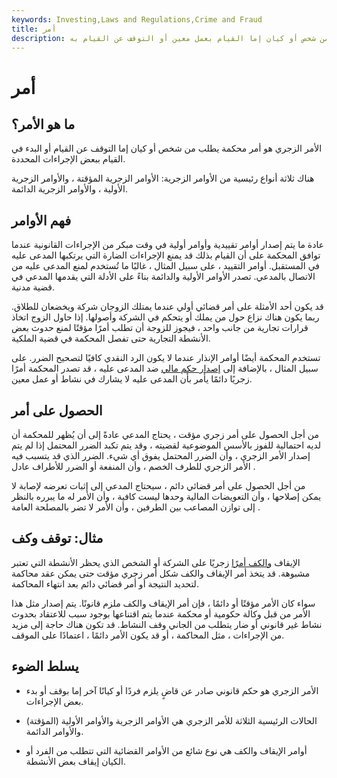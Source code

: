 ```yaml
---
keywords: Investing,Laws and Regulations,Crime and Fraud
title: أمر
description: الأمر الزجري هو أمر محكمة يطلب من شخص أو كيان إما القيام بعمل معين أو التوقف عن القيام به.
---
```


# أمر
## ما هو الأمر؟

الأمر الزجري هو أمر محكمة يطلب من شخص أو كيان إما التوقف عن القيام أو البدء في القيام ببعض الإجراءات المحددة.

هناك ثلاثة أنواع رئيسية من الأوامر الزجرية: الأوامر الزجرية المؤقتة ، والأوامر الزجرية الأولية ، والأوامر الزجرية الدائمة.

## فهم الأوامر

عادة ما يتم إصدار أوامر تقييدية وأوامر أولية في وقت مبكر من الإجراءات القانونية عندما توافق المحكمة على أن القيام بذلك قد يمنع الإجراءات الضارة التي يرتكبها المدعى عليه في المستقبل. أوامر التقييد ، على سبيل المثال ، غالبًا ما تُستخدم لمنع المدعى عليه من الاتصال بالمدعي. تصدر الأوامر الأولية والدائمة بناءً على الأدلة التي يقدمها المدعي في قضية مدنية.

قد يكون أحد الأمثلة على أمر قضائي أولي عندما يمتلك الزوجان شركة ويخضعان للطلاق. ربما يكون هناك نزاع حول من يملك أو يتحكم في الشركة وأصولها. إذا حاول الزوج اتخاذ قرارات تجارية من جانب واحد ، فيجوز للزوجة أن تطلب أمرًا مؤقتًا لمنع حدوث بعض الأنشطة التجارية حتى تفصل المحكمة في قضية الملكية.

تستخدم المحكمة أيضًا أوامر الإنذار عندما لا يكون الرد النقدي كافيًا لتصحيح الضرر. على سبيل المثال ، بالإضافة إلى [إصدار حكم مالي](/judgement) ضد المدعى عليه ، قد تصدر المحكمة أمرًا زجريًا دائمًا يأمر بأن المدعى عليه لا يشارك في نشاط أو عمل معين.

## الحصول على أمر

من أجل الحصول على أمر زجري مؤقت ، يحتاج المدعي عادةً إلى أن يُظهر للمحكمة أن لديه احتمالية للفوز بالأسس الموضوعية لقضيته ، وقد يتم تكبد الضرر المحتمل إذا لم يتم إصدار الأمر الزجري ، وأن الضرر المحتمل يفوق أي شيء. الضرر الذي قد يتسبب فيه الأمر الزجري للطرف الخصم ، وأن المنفعة أو الضرر للأطراف عادل .

من أجل الحصول على أمر قضائي دائم ، سيحتاج المدعي إلى إثبات تعرضه لإصابة لا يمكن إصلاحها ، وأن التعويضات المالية وحدها ليست كافية ، وأن الأمر له ما يبرره بالنظر إلى توازن المصاعب بين الطرفين ، وأن الأمر لا تضر بالمصلحة العامة .

## مثال: توقف وكف

الإيقاف [والكف أمرًا](/cease-and-desist) زجريًا على الشركة أو الشخص الذي يحظر الأنشطة التي تعتبر مشبوهة. قد يتخذ أمر الإيقاف والكف شكل أمر زجري مؤقت حتى يمكن عقد محاكمة لتحديد النتيجة أو أمر قضائي دائم بعد انتهاء المحاكمة.

سواء كان الأمر مؤقتًا أو دائمًا ، فإن أمر الإيقاف والكف ملزم قانونًا. يتم إصدار مثل هذا الأمر من قبل وكالة حكومية أو محكمة عندما يتم اقتناعها بوجود سبب للاعتقاد بحدوث نشاط غير قانوني أو ضار يتطلب من الجاني وقف النشاط. قد تكون هناك حاجة إلى مزيد من الإجراءات ، مثل المحاكمة ، أو قد يكون الأمر دائمًا ، اعتمادًا على الموقف.

## يسلط الضوء

- الأمر الزجري هو حكم قانوني صادر عن قاضٍ يلزم فردًا أو كيانًا آخر إما بوقف أو بدء بعض الإجراءات.

- الحالات الرئيسية الثلاثة للأمر الزجري هي الأوامر الزجرية والأوامر الأولية (المؤقتة) والأوامر الدائمة.

- أوامر الإيقاف والكف هي نوع شائع من الأوامر القضائية التي تتطلب من الفرد أو الكيان إيقاف بعض الأنشطة.

